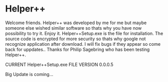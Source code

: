 # Helper++
Welcome friends. Helper++ was developed by me for me but maybe someone else wished similar software so thats why you have now possibility to try it. 
Enjoy it.
Helper++Setup.exe is the file for installation. The source code is encrypted for more security so thats why google not recognize application after download.
I will fix bugs if they appear so come back for uppdates..
Thanks for Philip Sagebring who has been testing Helper++.

CURRENT Helper++Setup.exe FILE VERSION 0.0.0.5

Big Update is coming...
